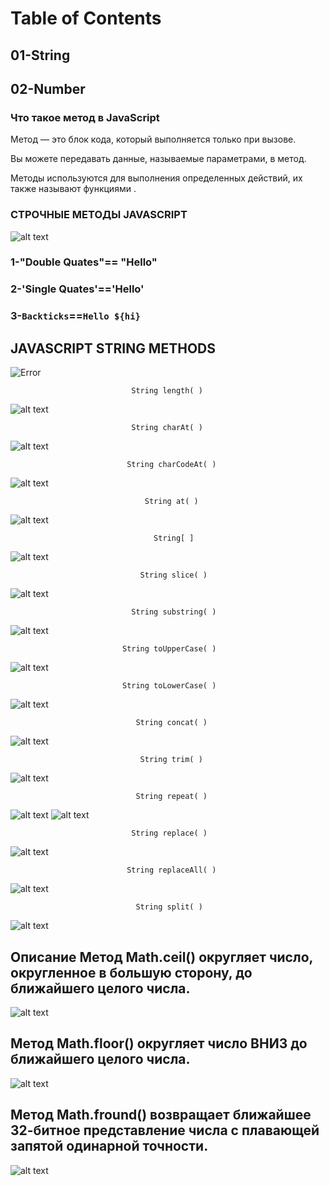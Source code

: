 # Table of Contents
## 01-String
## 02-Number
### Что такое метод в JavaScript
Метод — это блок кода, который выполняется только при вызове.

Вы можете передавать данные, называемые параметрами, в метод.

Методы используются для выполнения определенных действий, их также называют функциями .
### СТРОЧНЫЕ МЕТОДЫ JAVASCRIPT

![alt text](<Без названия (1).png>)

### 1-"Double Quates"== "Hello"
### 2-'Single Quates'=='Hello'
### 3-`Backticks`==`Hello ${hi}`
## JAVASCRIPT STRING METHODS

![Error](<Без названия.png>)
```
                           String length( )
```
![alt text](image.png)
```
                           String charAt( )
```
![alt text](<Снимок экрана 2024-10-15 152344.png>)
```
                          String charCodeAt( )
```
![alt text](<Снимок экрана 2024-10-15 153015.png>)
```
                              String at( )
```
![alt text](<Снимок экрана 2024-10-15 153117.png>)
```
                                String[ ]
```
![alt text](<Снимок экрана 2024-10-15 155112.png>)
```
                             String slice( )
```
![alt text](<Снимок экрана 2024-10-15 155205.png>)
```
                           String substring( )
```
![alt text](image-1.png)
```
                         String toUpperCase( )
```
![alt text](<Снимок экрана 2024-10-15 155559.png>)
```
                         String toLowerCase( )
```
![alt text](<Снимок экрана 2024-10-15 160343.png>)
```
                            String concat( )
```
![alt text](<Снимок экрана 2024-10-15 160432.png>)
```
                             String trim( )
```
![alt text](<Снимок экрана 2024-10-15 160513.png>)
```
                            String repeat( )
```
![alt text](<Снимок экрана 2024-10-15 160611.png>)
![alt text](image-2.png)
```
                           String replace( )
```
![alt text](<Снимок экрана 2024-10-15 160723.png>)
```
                          String replaceAll( )
```
![alt text](<Снимок экрана 2024-10-15 160814.png>)
```
                            String split( )
```
![alt text](<Снимок экрана 2024-10-15 160849.png>)

## Описание Метод Math.ceil() округляет число, округленное в большую сторону, до ближайшего целого числа.
![alt text](<Снимок экрана 2024-10-15 161410.png>)

## Метод Math.floor() округляет число ВНИЗ до ближайшего целого числа.
![alt text](<Снимок экрана 2024-10-15 162049.png>)

## Метод Math.fround() возвращает ближайшее 32-битное представление числа с плавающей запятой одинарной точности.
![alt text](<Снимок экрана 2024-10-15 163237.png>)